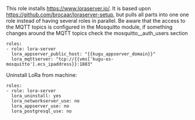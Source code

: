 This role installs https://www.loraserver.io/. It is based upon https://github.com/brocaar/loraserver-setup, but pulls all parts into one one role instead of having several roles in parallel.
Be aware that the access to the MQTT topics is configured in the Mosquitto module, if something changes around the MQTT topics check the mosquitto__auth_users section
```
roles:
- role: lora-server
  lora_appserver_public_host: "{{kugu_appserver_domain}}"
  lora_mqttserver: "tcp://{{vms['kugu-os-mosquitto'].ecs_ipaddress}}:1883"
```

Uninstall LoRa from machine:

```
roles:
- role: lora-server
  lora_uninstall: yes
  lora_networkserver_use: no
  lora_appserver_use: no
  lora_postgresql_use: no
```
